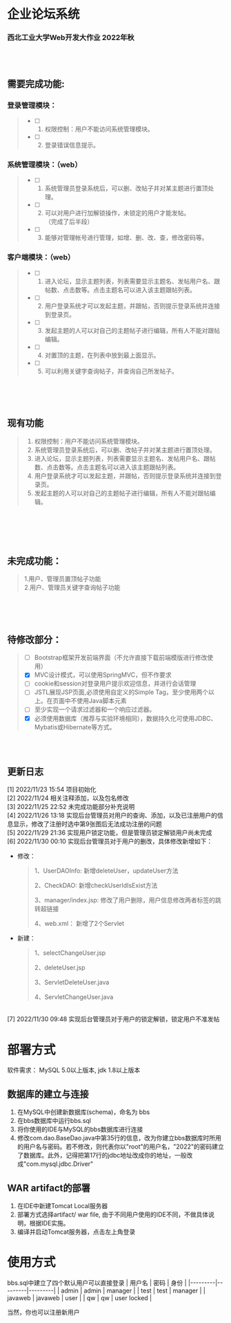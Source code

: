 # 企业论坛系统
### 西北工业大学Web开发大作业 2022年秋


<br /> 
<br /> 

## 需要完成功能:
### 登录管理模块：
> - [ ] 1. 权限控制：用户不能访问系统管理模块。<br>  
> - [ ] 2. 登录错误信息提示。<br> 

### 系统管理模块：（web）
> - [ ] 1. 系统管理员登录系统后，可以删、改帖子并对某主题进行置顶处理。<br> 
> - [ ] 2. 可以对用户进行加解锁操作，未锁定的用户才能发帖。<br> （完成了后半段）
> - [ ] 3. 能够对管理帐号进行管理，如增、删、改、查，修改密码等。<br> 

### 客户端模块：（web）
> - [ ] 1. 进入论坛，显示主题列表，列表需要显示主题名、发帖用户名、跟帖数、点击数等。点击主题名可以进入该主题跟帖列表。<br> 
> - [ ] 2. 用户登录系统才可以发起主题，并跟帖，否则提示登录系统并连接到登录页。<br> 
> - [ ] 3. 发起主题的人可以对自己的主题帖子进行编辑，所有人不能对跟帖编辑。<br> 
> - [ ] 4. 对置顶的主题，在列表中放到最上面显示。<br> 
> - [ ] 5. 可以利用关键字查询帖子，并查询自己所发帖子。<br> 

<br> <br> <br> 
## 现有功能
> 1. 权限控制：用户不能访问系统管理模块。<br> 
> 2. 系统管理员登录系统后，可以删、改帖子并对某主题进行置顶处理。<br> 
> 3. 进入论坛，显示主题列表，列表需要显示主题名、发帖用户名、跟帖数、点击数等。点击主题名可以进入该主题跟帖列表。<br> 
> 4. 用户登录系统才可以发起主题，并跟帖，否则提示登录系统并连接到登录页。<br> 
> 5. 发起主题的人可以对自己的主题帖子进行编辑，所有人不能对跟帖编辑。<br> 

<br><br><br>
<br>


## 未完成功能：

>1.用户、管理员置顶帖子功能<br>
>2.用户、管理员关键字查询帖子功能<br>



<br><br><br>
## 待修改部分：
> - [ ] Bootstrap框架开发前端界面（不允许直接下载前端模版进行修改使用）<br>
> - [x] MVC设计模式，可以使用SpringMVC，但不作要求<br>
> - [ ] cookie和session对登录用户提示欢迎信息，并进行会话管理<br>
> - [ ] JSTL展现JSP页面,必须使用自定义的Simple Tag，至少使用两个以上。在页面中不使用Java脚本元素<br>
> - [ ] 至少实现一个请求过滤器和一个响应过滤器。<br>
> - [x] 必须使用数据库（推荐与实验环境相同），数据持久化可使用JDBC、Mybatis或Hibernate等方式。

<br><br>
## 更新日志
[1] 2022/11/23 15:54 项目初始化<br>
[2] 2022/11/24       相关注释添加，以及包名修改<br>
[3] 2022/11/25 22:52 未完成功能部分补充说明<br>
[4] 2022/11/26 13:18 实现后台管理员对用户的查询、添加，以及已注册用户的信息显示，修改了注册时选中第9张图后无法成功注册的问题<br>
[5] 2022/11/29 21:36 实现用户锁定功能，但是管理员锁定解锁用户尚未完成<br>
[6] 2022/11/30 00:10 实现后台管理员对于用户的删改，具体修改新增如下：<br>

- 修改：<br>

  >1、UserDAOInfo:	新增deleteUser，updateUser方法<br>
  >
  >2、CheckDAO:	新增checkUserIdIsExist方法<br>
  >
  >3、manager/index.jsp:	修改了用户删除，用户信息修改两者标签的跳转超链接<br>
  >
  >4、web.xml：	新增了2个Servlet<br>

- 新建：<br>

  >1、selectChangeUser.jsp<br>
  >
  >2、deleteUser.jsp<br>
  >
  >3、ServletDeleteUser.java<br>
  >
  >4、ServletChangeUser.java<br>
<br>
[7] 2022/11/30 09:48 实现后台管理员对于用户的锁定解锁，锁定用户不准发帖<br>

# 部署方式
软件需求： MySQL 5.0以上版本, jdk 1.8以上版本
## 数据库的建立与连接
1. 在MySQL中创建新数据库(schema)，命名为 bbs
2. 在bbs数据库中运行bbs.sql
3. 将你使用的IDE与MySQL的bbs数据库进行连接
4. 修改com.dao.BaseDao.java中第35行的信息，改为你建立bbs数据库时所用的用户名与密码。若不修改，则代表你以"root"的用户名，"2022"的密码建立了数据库。此外，记得把第17行的jdbc地址改成你的地址，一般改成"com.mysql.jdbc.Driver"

## WAR artifact的部署
1. 在IDE中新建Tomcat Local服务器
2. 部署方式选择artifact/ war file, 由于不同用户使用的IDE不同，不做具体说明，根据IDE实施。
3. 编译并启动Tomcat服务器，点击左上角登录

# 使用方式
bbs.sql中建立了四个默认用户可以直接登录
| 用户名  | 密码    | 身份    |
|---------|---------|---------|
| admin   | admin   | manager |
| test    | test    | manager |
| javaweb | javaweb | user    |
| qw   | qw   | user locked   |

当然，你也可以注册新用户
